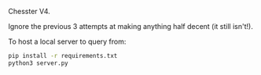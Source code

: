 Chesster V4.

Ignore the previous 3 attempts at making anything half decent (it still isn't!). 

To host a local server to query from:
```bash
pip install -r requirements.txt
python3 server.py
```

